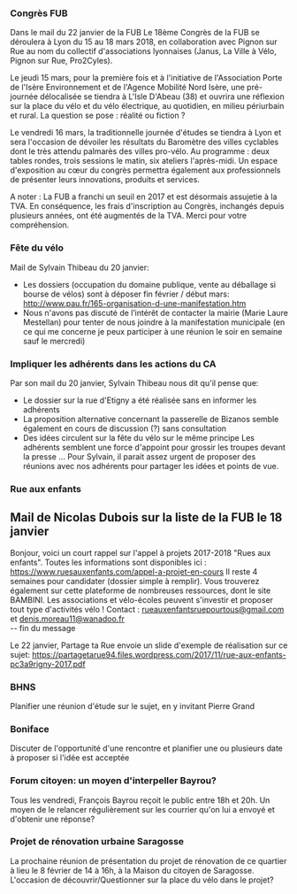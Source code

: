 ### Congrès FUB
Dans le mail du 22 janvier de la FUB
Le 18ème Congrès de la FUB se déroulera à Lyon du 15 au 18 mars 2018, en collaboration avec Pignon sur Rue 
au nom du collectif d'associations lyonnaises (Janus, La Ville à Vélo, Pignon sur Rue, Pro2Cyles).
 
Le jeudi 15 mars, pour la première fois et à l'initiative de l'Association Porte de l'Isère Environnement 
et de l'Agence Mobilité Nord Isère, une pré-journée délocalisée se tiendra à L'Isle D'Abeau (38) et ouvrira 
une réflexion sur la place du vélo et du vélo électrique, au quotidien, en milieu périurbain et rural. La 
question se pose : réalité ou fiction ?
 
Le vendredi 16 mars, la traditionnelle journée d'études se tiendra à Lyon et sera l'occasion de dévoiler les 
résultats du Baromètre des villes cyclables dont le très attendu palmarès des villes pro-vélo. Au programme : 
deux tables rondes, trois sessions le matin, six ateliers l'après-midi.
Un espace d'exposition au cœur du congrès permettra également aux professionnels de présenter leurs innovations, 
produits et services. 
  
A noter : La FUB a franchi un seuil en 2017 et est désormais assujetie à la TVA. En conséquence, les frais 
d'inscription au Congrès, inchangés depuis plusieurs années, ont été augmentés de la TVA. Merci pour votre 
compréhension.


### Fête du vélo
Mail de Sylvain Thibeau du 20 janvier:
* Les dossiers (occupation du domaine publique, vente au déballage si bourse de vélos) sont à déposer fin 
  février / début mars: http://www.pau.fr/165-organisation-d-une-manifestation.htm
* Nous n'avons pas discuté de l’intérêt de contacter la mairie (Marie Laure Mestellan) pour tenter de nous 
  joindre à la manifestation municipale  (en ce qui me concerne je peux participer à une réunion le soir en 
  semaine sauf le mercredi)

### Impliquer les adhérents dans les actions du CA
Par son mail du 20 janvier, Sylvain Thibeau nous dit qu'il pense que:
* Le dossier sur la rue d'Etigny a été réalisée sans en informer les adhérents
* La proposition alternative concernant la passerelle de Bizanos semble également en cours de discussion (?) sans consultation
* Des idées circulent sur la fête du vélo sur le même principe
Les adhérents semblent une force d'appoint pour grossir les troupes devant la presse ... Pour Sylvain, il parait assez urgent de proposer des réunions avec nos adhérents pour partager les idées et points de vue.

### Rue aux enfants
Mail de Nicolas Dubois sur la liste de la FUB le 18 janvier
--   
Bonjour, voici un court rappel sur l'appel à projets 2017-2018 "Rues aux enfants".
Toutes les informations sont disponibles ici : https://www.ruesauxenfants.com/appel-a-projet-en-cours
Il reste 4 semaines pour candidater (dossier simple à remplir).
Vous trouverez également sur cette plateforme de nombreuses ressources, dont le site BAMBINI.
Les associations et vélo-écoles peuvent s'investir et proposer tout type d'activités vélo !
Contact : rueauxenfantsruepourtous@gmail.com et denis.moreau11@wanadoo.fr   
-- fin du message

Le 22 janvier, Partage ta Rue envoie un slide d'exemple de réalisation sur ce sujet:
https://partagetarue94.files.wordpress.com/2017/11/rue-aux-enfants-pc3a9rigny-2017.pdf


### BHNS
Planifier une réunion d'étude sur le sujet, en y invitant Pierre Grand

### Boniface
Discuter de l'opportunité d'une rencontre et planifier une ou plusieurs date à proposer si l'idée est acceptée

### Forum citoyen: un moyen d'interpeller Bayrou?

Tous les vendredi, François Bayrou reçoit le public entre 18h et 20h. Un moyen de le relancer régulièrement sur les courrier qu'on lui a envoyé et d'obtenir une réponse?


### Projet de rénovation urbaine Saragosse

La prochaine réunion de présentation du projet de rénovation de ce quartier à lieu le 8 février de 14 à 16h, à la Maison du citoyen de Saragosse. L'occasion de découvrir/Questionner sur la place du vélo dans le projet?
